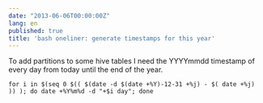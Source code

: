 ```yaml
---
date: "2013-06-06T00:00:00Z"
lang: en
published: true
title: 'bash oneliner: generate timestamps for this year'
---
```


To add partitions to some hive tables I need the YYYYmmdd timestamp of
every day from today until the end of the year.

    for i in $(seq 0 $(( $(date -d $(date +%Y)-12-31 +%j) - $( date +%j) )) ); do date +%Y%m%d -d "+$i day"; done

